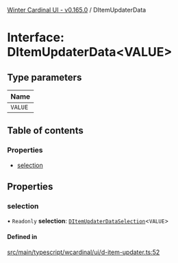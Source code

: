 [Winter Cardinal UI - v0.165.0](../index.md) / DItemUpdaterData

# Interface: DItemUpdaterData<VALUE\>

## Type parameters

| Name |
| :------ |
| `VALUE` |

## Table of contents

### Properties

- [selection](DItemUpdaterData.md#selection)

## Properties

### selection

• `Readonly` **selection**: [`DItemUpdaterDataSelection`](DItemUpdaterDataSelection.md)<`VALUE`\>

#### Defined in

[src/main/typescript/wcardinal/ui/d-item-updater.ts:52](https://github.com/winter-cardinal/winter-cardinal-ui/blob/v0.165.0/src/main/typescript/wcardinal/ui/d-item-updater.ts#L52)
